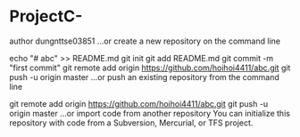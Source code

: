 # ProjectC-
author dungnttse03851
…or create a new repository on the command line

echo "# abc" >> README.md
git init
git add README.md
git commit -m "first commit"
git remote add origin https://github.com/hoihoi4411/abc.git
git push -u origin master
…or push an existing repository from the command line

git remote add origin https://github.com/hoihoi4411/abc.git
git push -u origin master
…or import code from another repository
You can initialize this repository with code from a Subversion, Mercurial, or TFS project.